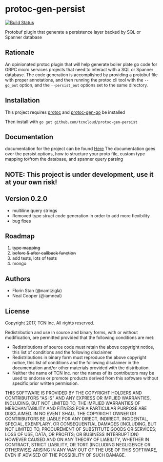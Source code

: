 # protoc-gen-persist

[![Build Status](https://www.travis-ci.org/tcncloud/protoc-gen-persist.svg?branch=master)](https://www.travis-ci.org/tcncloud/protoc-gen-persist)

Protobuf plugin that generate a persistence layer backed by SQL or Spanner database


## Rationale
An opinionated protoc plugin that will help generate boiler plate go code for GRPC micro services projects that need to interact with a SQL or Spanner database.
The code generation is accomplished by providing a protobuf file with proper annotations, and then running the protoc cli tool with the `--go_out` option, and the `--persist_out` options set to the same directory.

## Installation
This project requires [protoc](https://github.com/google/protobuf) and [protoc-gen-go](https://developers.google.com/protocol-buffers/docs/gotutorial) be installed

Then install with ```go get github.com/tcncloud/protoc-gen-persist```
## Documentation
documentation for the project can be found [Here](docs/index.md)
The documentation goes over the persist options, how to structure your proto file,
custom type mapping to/from the database, and spanner query parsing

## NOTE: This project is under development, use it at your own risk!


## Version 0.2.0
 - multiline query strings 
 - Removed type struct code generation in order to add more flexibility
 - bug fixes 


## Roadmap
 1. ~~type mapping~~
 1. ~~before & after callback function~~
 1. add tests, lots of tests
 1. mongo


## Authors
 * Florin Stan (@namtzigla)
 * Neal Cooper (@iamneal)


## License
Copyright 2017, TCN Inc.
All rights reserved.

Redistribution and use in source and binary forms, with or without
modification, are permitted provided that the following conditions are
met:

 * Redistributions of source code must retain the above copyright
notice, this list of conditions and the following disclaimer.
 * Redistributions in binary form must reproduce the above
copyright notice, this list of conditions and the following disclaimer
in the documentation and/or other materials provided with the
distribution.
 * Neither the name of TCN Inc. nor the names of its
contributors may be used to endorse or promote products derived from
this software without specific prior written permission.

THIS SOFTWARE IS PROVIDED BY THE COPYRIGHT HOLDERS AND CONTRIBUTORS
"AS IS" AND ANY EXPRESS OR IMPLIED WARRANTIES, INCLUDING, BUT NOT
LIMITED TO, THE IMPLIED WARRANTIES OF MERCHANTABILITY AND FITNESS FOR
A PARTICULAR PURPOSE ARE DISCLAIMED. IN NO EVENT SHALL THE COPYRIGHT
OWNER OR CONTRIBUTORS BE LIABLE FOR ANY DIRECT, INDIRECT, INCIDENTAL,
SPECIAL, EXEMPLARY, OR CONSEQUENTIAL DAMAGES (INCLUDING, BUT NOT
LIMITED TO, PROCUREMENT OF SUBSTITUTE GOODS OR SERVICES; LOSS OF USE,
DATA, OR PROFITS; OR BUSINESS INTERRUPTION) HOWEVER CAUSED AND ON ANY
THEORY OF LIABILITY, WHETHER IN CONTRACT, STRICT LIABILITY, OR TORT
(INCLUDING NEGLIGENCE OR OTHERWISE) ARISING IN ANY WAY OUT OF THE USE
OF THIS SOFTWARE, EVEN IF ADVISED OF THE POSSIBILITY OF SUCH DAMAGE.
